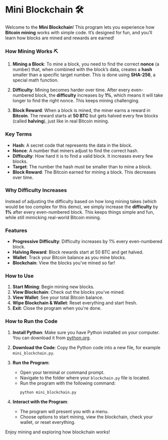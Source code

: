 # Mini Blockchain 🛠️

Welcome to the **Mini Blockchain**! This program lets you experience how **Bitcoin mining** works with simple code. It’s designed for fun, and you’ll learn how blocks are mined and rewards are earned!

### How Mining Works ⛏️

1. **Mining a Block**: To mine a block, you need to find the correct **nonce** (a number) that, when combined with the block’s data, creates a **hash** smaller than a specific target number. This is done using **SHA-256**, a special math function.
   
2. **Difficulty**: Mining becomes harder over time. After every even-numbered block, the **difficulty** increases by **1%**, which means it will take longer to find the right nonce. This keeps mining challenging.

3. **Block Reward**: When a block is mined, the miner earns a reward in **Bitcoin**. The reward starts at **50 BTC** but gets halved every few blocks (called **halving**), just like in real Bitcoin mining.

### Key Terms

- **Hash**: A secret code that represents the data in the block.
- **Nonce**: A number that miners adjust to find the correct hash.
- **Difficulty**: How hard it is to find a valid block. It increases every few blocks.
- **Target**: The number the hash must be smaller than to mine a block.
- **Block Reward**: The Bitcoin earned for mining a block. This decreases over time.

### Why Difficulty Increases

Instead of adjusting the difficulty based on how long mining takes (which would be too complex for this demo), we simply increase the **difficulty** by **1%** after every even-numbered block. This keeps things simple and fun, while still mimicking real-world Bitcoin mining.

### Features

- **Progressive Difficulty**: Difficulty increases by 1% every even-numbered block.
- **Halving Reward**: Block rewards start at 50 BTC and get halved.
- **Wallet**: Track your Bitcoin balance as you mine blocks.
- **Blockchain**: View the blocks you’ve mined so far!

### How to Use

1. **Start Mining**: Begin mining new blocks.
2. **View Blockchain**: Check out the blocks you’ve mined.
3. **View Wallet**: See your total Bitcoin balance.
4. **Wipe Blockchain & Wallet**: Reset everything and start fresh.
5. **Exit**: Close the program when you're done.

### How to Run the Code

1. **Install Python**: Make sure you have Python installed on your computer. You can download it from [python.org](https://www.python.org/).
   
2. **Download the Code**: Copy the Python code into a new file, for example `mini_blockchain.py`.

3. **Run the Program**:
   - Open your terminal or command prompt.
   - Navigate to the folder where your `blockchain.py` file is located.
   - Run the program with the following command:
     ```
     python mini_blockchain.py
     ```

4. **Interact with the Program**:
   - The program will present you with a menu.
   - Choose options to start mining, view the blockchain, check your wallet, or reset everything.

Enjoy mining and exploring how blockchain works!
